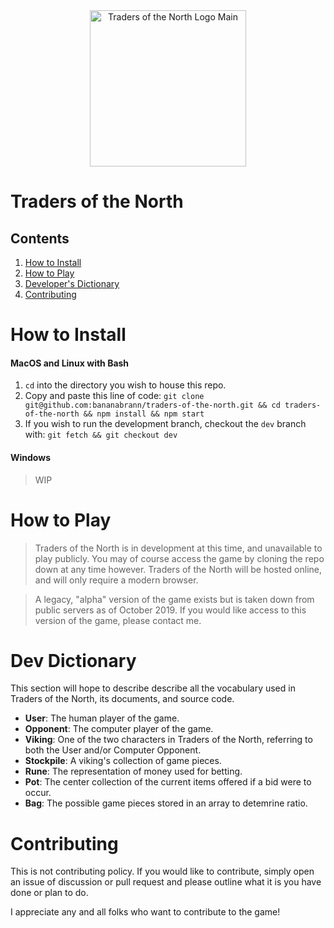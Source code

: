 <div style="text-align:center">

  <img src="https://traders-of-the-north.s3.amazonaws.com/traders-of-the-north-logo-main.png" alt="Traders of the North Logo Main" width="250" />

</div>

# Traders of the North
## Contents
1. [How to Install](#how-to-install)
1. [How to Play](#how-to-play)
1. [Developer's Dictionary](#dev-dictionary)
1. [Contributing](#contributing)

# How to Install
#### MacOS and Linux with Bash
1. `cd` into the directory you wish to house this repo.
1. Copy and paste this line of code: `git clone git@github.com:bananabrann/traders-of-the-north.git && cd traders-of-the-north && npm install && npm start`
1. If you wish to run the development branch, checkout the `dev` branch with: `git fetch && git checkout dev`

#### Windows
>WIP

# How to Play
>Traders of the North is in development at this time, and unavailable to play publicly. You may of course access the game by cloning the repo down at any time however.
Traders of the North will be hosted online, and will only require a modern browser.

>A legacy, "alpha" version of the game exists but is taken down from public servers as of October 2019. If you would like access to this version of the game, please contact me.

# Dev Dictionary
This section will hope to describe describe all the vocabulary used in Traders of the North, its documents, and source code.

- **User**: The human player of the game.
- **Opponent**: The computer player of the game.
- **Viking**: One of the two characters in Traders of the North, referring to both the User and/or Computer Opponent.
- **Stockpile**: A viking's collection of game pieces.
- **Rune**: The representation of money used for betting.
- **Pot**: The center collection of the current items offered if a bid were to occur.
- **Bag**: The possible game pieces stored in an array to detemrine ratio.

# Contributing
This is not contributing policy. If you would like to contribute, simply open an issue of discussion or pull request and please outline what it is you have done or plan to do.

I appreciate any and all folks who want to contribute to the game!
